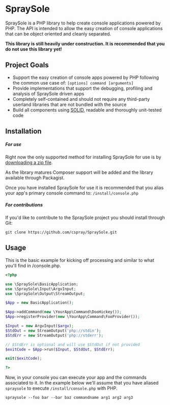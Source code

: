 # SpraySole

SpraySole is a PHP library to help create console applications powered by PHP. The API is intended to allow the easy creation of console applications that can be object oriented and cleanly separated.

**This library is still heavily under construction. It is recommended that you do not use this library yet!**

## Project Goals

- Support the easy creation of console apps powered by PHP following the common use case of: `[options] command [arguments]`
- Provide implementations that support the debugging, profiling and analysis of SpraySole driven apps
- Completely self-contained and should not require any third-party userland libraries that are not bundled with the source
- Build all components using [SOLID][solid], readable and thoroughly unit-tested code

## Installation

##### For use

Right now the only supported method for installing SpraySole for use is by [downloading a zip file][spraysoledownload].

As the library matures Composer support will be added and the library available through Packagist.

Once you have installed SpraySole for use it is recommended that you alias your app's primary console command to: `/install/console.php`

##### For contributions

If you'd like to contribute to the SpraySole project you should install through Git:

```plain
git clone https://github.com/cspray/SpraySole.git
````

## Usage

This is the basic example for kicking off processing and similar to what you'll
find in /console.php.

```php
<?php

use \SpraySole\BasicApplication;
use \SpraySole\Input\ArgvInput;
use \SpraySole\Output\StreamOutput;

$App = new BasicApplication();

$App->addCommand(new \YourApp\Command\DooHickey());
$App->registerProvider(new \YourApp\Command\FooProvider());

$Input = new ArgvInput($argv);
$StdOut = new StreamOutput('php://stdin');
$StdErr = new StreamOutput('php://stderr');

// $StdErr is optional and will use $StdOut if not provided
$exitCode = $App->run($Input, $StdOut, $StdErr);

exit($exitCode);

?>
```

Now, in your console you can execute your app and the commands associated to it. In the example below we'll assume that you have aliased `spraysole` to execute `/install/console.php` with PHP.

```
spraysole --foo bar --bar baz commandname arg1 arg2 arg3
```

[solid]: http://en.wikipedia.org/wiki/SOLID_(object-oriented_design) "S.O.L.I.D."
[spraysoledownload]: https://github.com/cspray/SpraySole/archive/master.zip "SpraySole Download"

